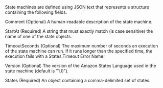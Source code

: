 




State machines are defined using JSON text that represents a structure containing the following fields.

Comment (Optional)
A human-readable description of the state machine.

StartAt (Required)
A string that must exactly match (is case sensitive) the name of one of the state objects.

TimeoutSeconds (Optional)
The maximum number of seconds an execution of the state machine can run. If it runs longer than the specified time, the execution fails with a States.Timeout Error Name.

Version (Optional)
The version of the Amazon States Language used in the state machine (default is "1.0").

States (Required)
An object containing a comma-delimited set of states.


